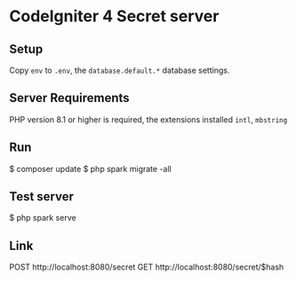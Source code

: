 # CodeIgniter 4 Secret server

## Setup

Copy `env` to `.env`, the `database.default.*` database settings.

## Server Requirements

PHP version 8.1 or higher is required, the extensions installed `intl`, `mbstring`

## Run

$ composer update
$ php spark migrate -all

## Test server

$ php spark serve

## Link

POST http://localhost:8080/secret
GET http://localhost:8080/secret/$hash
